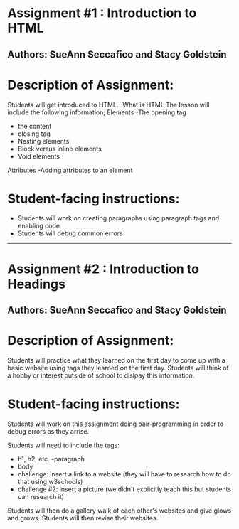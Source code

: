 # Assignment #1 : Introduction to HTML 


## Authors: SueAnn Seccafico and Stacy Goldstein 

# Description of Assignment: 
Students will get introduced to HTML.
  -What is HTML
The lesson will include the following information;
Elements
  -The opening tag
  - the content
  - closing tag
  - Nesting elements
  - Block versus inline elements
  - Void elements

Attributes
  -Adding attributes to an element
  


# Student-facing instructions: 
- Students will work on creating paragraphs using paragraph tags and enabling code
- Students will debug common errors 

---------------------------

# Assignment #2 : Introduction to Headings 


## Authors: SueAnn Seccafico and Stacy Goldstein 

# Description of Assignment: 
Students will practice what they learned on the first day to come up with a basic website using tags they learned on the first day. Students will think of a hobby or interest outside of school to dislpay this information. 


# Student-facing instructions:

Students will work on this assignment doing pair-programming in order to debug errors as they arrise. 

Students will need to include the tags: 
- h1, h2, etc. 
-paragraph
- body
- challenge: insert a link to a website (they will have to research how to do that using w3schools)
- challenge #2: insert a picture (we didn't explicitly teach this but students can research it)

Students will then do a gallery walk of each other's websites and give glows and grows. Students will then revise their websites. 
